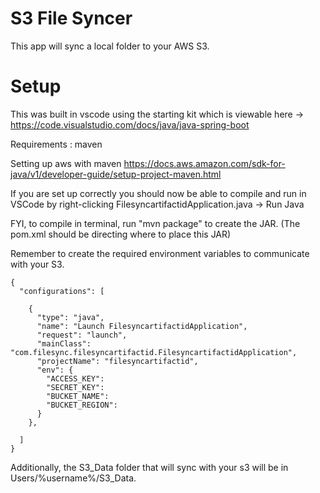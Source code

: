 # S3 File Syncer

This app will sync a local folder to your AWS S3.

# Setup

This was built in vscode using the starting kit which is viewable here -> https://code.visualstudio.com/docs/java/java-spring-boot

Requirements : maven

Setting up aws with maven https://docs.aws.amazon.com/sdk-for-java/v1/developer-guide/setup-project-maven.html

If you are set up correctly you should now be able to compile and run in VSCode by right-clicking FilesyncartifactidApplication.java -> Run Java

FYI, to compile in terminal, run "mvn package" to create the JAR. (The pom.xml should be directing where to place this JAR)

Remember to create the required environment variables to communicate with your S3.

```
{
  "configurations": [

    {
      "type": "java",
      "name": "Launch FilesyncartifactidApplication",
      "request": "launch",
      "mainClass": "com.filesync.filesyncartifactid.FilesyncartifactidApplication",
      "projectName": "filesyncartifactid",
      "env": {
        "ACCESS_KEY":
        "SECRET_KEY":
        "BUCKET_NAME":
        "BUCKET_REGION":
      }
    },

  ]
}
```
Additionally, the S3_Data folder that will sync with your s3 will be in Users/%username%/S3_Data.
